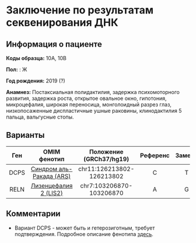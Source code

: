 # Заключение по результатам секвенирования ДНК

## Информация о пациенте

**Коды образца:** 10A, 10B

**Пол:** : Ж

**Год рождения:** 2019 (?)

**Анамнез:** Постаксиальная полидактилия, задержка психомоторного развития, задержка роста, открытое овальное окно, гипотония, микроцефалия, широкая переносица, монголоидный разрез глаз, низкопосаженные диспластичные ушные раковины, клинодактилия 5 пальца, вальгусные стопы.

## Варианты

| Ген    | OMIM фенотип | Положение (GRCh37/hg19)   | Референс | Замена | Генотип | Экзон | Тип замены | Частота аллеля | Глубина прочтения |
|:------:|:------------:|:-------------------------:|:--------:|:------:|:-------:|:-----:|:----------:|:--------------:|:-----------------:| 
| DCPS | [Синдром аль-Ракада (ARS)](https://omim.org/entry/616459) | chr11:126213802-126213802 | C | T | Гомозигота | - | интронная | [0,0002](https://www.ncbi.nlm.nih.gov/snp/rs1015437998) | 5 |
| RELN | [Лизенцефалия 2 (LIS2)](https://omim.org/entry/257320) | chr7:103206870-103206870 | A | G | Гетерозигота | - | интронная | [0.009](https://www.ncbi.nlm.nih.gov/snp/rs201494847) | 10 |

## Комментарии

* Вариант DCPS - может быть и гетерозиготным, требует подтверждения.
Подробное описание фенотипа [здесь](https://onlinelibrary.wiley.com/doi/full/10.1002/ajmg.a.40488).



 
